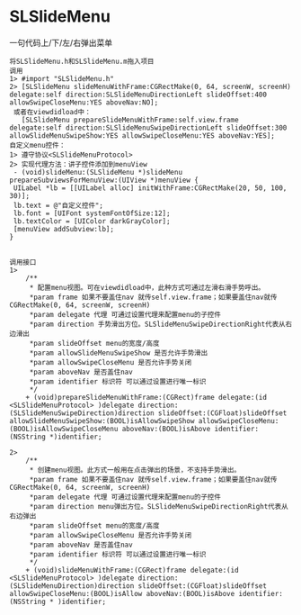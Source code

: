 # SLSlideMenu
一句代码上/下/左/右弹出菜单


    将SLSlideMenu.h和SLSlideMenu.m拖入项目
    调用
    1> #import "SLSlideMenu.h"
    2> [SLSlideMenu slideMenuWithFrame:CGRectMake(0, 64, screenW, screenH) delegate:self direction:SLSlideMenuDirectionLeft slideOffset:400 allowSwipeCloseMenu:YES aboveNav:NO];
     或者在viewdidload中：
       [SLSlideMenu prepareSlideMenuWithFrame:self.view.frame delegate:self direction:SLSlideMenuSwipeDirectionLeft slideOffset:300 allowSlideMenuSwipeShow:YES allowSwipeCloseMenu:YES aboveNav:YES];
    自定义menu控件：
    1> 遵守协议<SLSlideMenuProtocol>
    2> 实现代理方法：讲子控件添加到menuView
     - (void)slideMenu:(SLSlideMenu *)slideMenu prepareSubviewsForMenuView:(UIView *)menuView {
     UILabel *lb = [[UILabel alloc] initWithFrame:CGRectMake(20, 50, 100, 30)];
     lb.text = @"自定义控件";
     lb.font = [UIFont systemFontOfSize:12];
     lb.textColor = [UIColor darkGrayColor];
     [menuView addSubview:lb];
    }
    
    
    调用接口
    1>
        /**
         * 配置menu视图。可在viewdidload中，此种方式可通过左滑右滑手势呼出。
         *param frame 如果不要盖住nav 就传self.view.frame；如果要盖住nav就传CGRectMake(0, 64, screenW, screenH)
         *param delegate 代理 可通过设置代理来配置menu的子控件
         *param direction 手势滑出方位。SLSlideMenuSwipeDirectionRight代表从右边滑出
         *param slideOffset menu的宽度/高度
         *param allowSlideMenuSwipeShow 是否允许手势滑出
         *param allowSwipeCloseMenu 是否允许手势关闭
         *param aboveNav 是否盖住nav
         *param identifier 标识符 可以通过设置进行唯一标识
         */
        + (void)prepareSlideMenuWithFrame:(CGRect)frame delegate:(id <SLSlideMenuProtocol> )delegate direction:(SLSlideMenuSwipeDirection)direction slideOffset:(CGFloat)slideOffset allowSlideMenuSwipeShow:(BOOL)isAllowSwipeShow allowSwipeCloseMenu:(BOOL)isAllowSwipeCloseMenu aboveNav:(BOOL)isAbove identifier:(NSString *)identifier;
        
    2>
        /**
         * 创建menu视图。此方式一般用在点击弹出的场景，不支持手势滑出。
         *param frame 如果不要盖住nav 就传self.view.frame；如果要盖住nav就传CGRectMake(0, 64, screenW, screenH)
         *param delegate 代理 可通过设置代理来配置menu的子控件
         *param direction menu弹出方位。SLSlideMenuSwipeDirectionRight代表从右边弹出
         *param slideOffset menu的宽度/高度
         *param allowSwipeCloseMenu 是否允许手势关闭
         *param aboveNav 是否盖住nav
         *param identifier 标识符 可以通过设置进行唯一标识
         */
        + (void)slideMenuWithFrame:(CGRect)frame delegate:(id <SLSlideMenuProtocol> )delegate direction:(SLSlideMenuDirection)direction slideOffset:(CGFloat)slideOffset allowSwipeCloseMenu:(BOOL)isAllow aboveNav:(BOOL)isAbove identifier:(NSString * )identifier;

